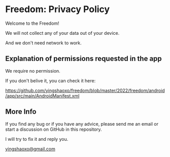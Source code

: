 # Freedom: Privacy Policy

Welcome to the Freedom!

We will not collect any of your data out of your device.

And we don't need network to work.

<!-- > And fuck the privacy stuff, why an offline app needs that? -->

## Explanation of permissions requested in the app

We require no permission.

If you don't belive it, you can check it here:

https://github.com/yingshaoxo/freedom/blob/master/2022/freedom/android/app/src/main/AndroidManifest.xml

## More Info

If you find any bug or if you have any advice, please send me an email or start a discussion on GitHub in this repository.

I will try to fix it and reply you.

yingshaoxo@gmail.com
